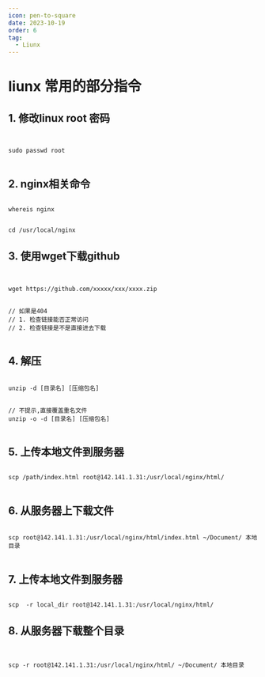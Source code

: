 ```yaml
---
icon: pen-to-square
date: 2023-10-19
order: 6
tag: 
  - Liunx
---
```


# liunx 常用的部分指令

## 1. 修改linux root 密码

```shell


sudo passwd root


```



## 2. nginx相关命令

```shell

whereis nginx


cd /usr/local/nginx

```

## 3. 使用wget下载github

```shell


wget https://github.com/xxxxx/xxx/xxxx.zip


// 如果是404
// 1. 检查链接能否正常访问
// 2. 检查链接是不是直接进去下载


```

## 4. 解压

```shell

unzip -d [目录名] [压缩包名]


// 不提示,直接覆盖重名文件
unzip -o -d [目录名] [压缩包名]


```

## 5. 上传本地文件到服务器

```shell

scp /path/index.html root@142.141.1.31:/usr/local/nginx/html/ 


```

## 6. 从服务器上下载文件

```shell

scp root@142.141.1.31:/usr/local/nginx/html/index.html ~/Document/ 本地目录


```

## 7. 上传本地文件到服务器

```shell

scp  -r local_dir root@142.141.1.31:/usr/local/nginx/html/

```

## 8. 从服务器下载整个目录

```shell


scp -r root@142.141.1.31:/usr/local/nginx/html/ ~/Document/ 本地目录


```